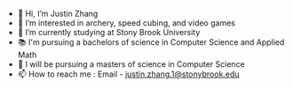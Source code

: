 - 👋 Hi, I’m Justin Zhang
- 👀 I’m interested in archery, speed cubing, and video games
- 🏫 I’m currently studying at Stony Brook University 
- 📚 I'm pursuing a bachelors of science in Computer Science and Applied Math
- 📖 I will be pursuing a masters of science in Computer Science
- 📫 How to reach me : Email - justin.zhang.1@stonybrook.edu

<!---
justwzhang/justwzhang is a ✨ special ✨ repository because its `README.md` (this file) appears on your GitHub profile.
You can click the Preview link to take a look at your changes.
--->
